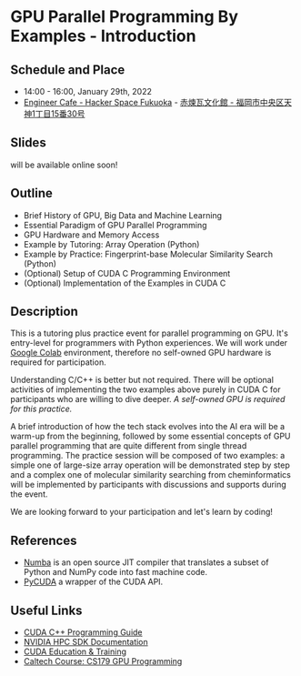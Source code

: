 # GPU Parallel Programming By Examples - Introduction

## Schedule and Place
- 14:00 - 16:00, January 29th, 2022
- [Engineer Cafe - Hacker Space Fukuoka](https://engineercafe.jp/ja/) - [赤煉瓦文化館 - 福岡市中央区天神1丁目15番30号](https://goo.gl/maps/5qXgfFTVxNQgUw5y6)

## Slides
will be available online soon!

## Outline
- Brief History of GPU, Big Data and Machine Learning
- Essential Paradigm of GPU Parallel Programming
- GPU Hardware and Memory Access
- Example by Tutoring: Array Operation (Python)
- Example by Practice: Fingerprint-base Molecular Similarity Search (Python)
- (Optional) Setup of CUDA C Programming Environment
- (Optional) Implementation of the Examples in CUDA C

## Description
This is a tutoring plus practice event for parallel programming on GPU. It's entry-level for programmers with Python experiences. We will work under [Google Colab](https://colab.research.google.com/?utm_source=scs-index) environment, therefore no self-owned GPU hardware is required for participation.

Understanding C/C++ is better but not required. There will be optional activities of implementing the two examples above purely in CUDA C for participants who are willing to dive deeper. _A self-owned GPU is required for this practice._ 

A brief introduction of how the tech stack evolves into the AI era will be a warm-up from the beginning, followed by some essential concepts of GPU parallel programming that are quite different from single thread programming. The practice session will be composed of two examples: a simple one of large-size array operation will be demonstrated step by step and a complex one of molecular similarity searching from cheminformatics will be implemented by participants with discussions and supports during the event.

We are looking forward to your participation and let's learn by coding!


## References
- [Numba](https://numba.pydata.org/) is an open source JIT compiler that translates a subset of Python and NumPy code into fast machine code.
- [PyCUDA](https://documen.tician.de/pycuda/) a wrapper of the CUDA API.

## Useful Links
- [CUDA C++ Programming Guide](https://docs.nvidia.com/cuda/cuda-c-programming-guide/index.html#abstract)
- [NVIDIA HPC SDK Documentation](https://docs.nvidia.com/hpc-sdk/index.html)
- [CUDA Education & Training](https://developer.nvidia.com/cuda-education-training)
- [Caltech Course: CS179 GPU Programming](http://courses.cms.caltech.edu/cs179/)

